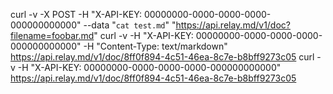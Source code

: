 curl -v -X POST -H "X-API-KEY: 00000000-0000-0000-0000-000000000000" --data "`cat test.md`" "https://api.relay.md/v1/doc?filename=foobar.md"
curl -v -H "X-API-KEY: 00000000-0000-0000-0000-000000000000" -H "Content-Type: text/markdown" https://api.relay.md/v1/doc/8ff0f894-4c51-46ea-8c7e-b8bff9273c05
curl -v -H "X-API-KEY: 00000000-0000-0000-0000-000000000000" https://api.relay.md/v1/doc/8ff0f894-4c51-46ea-8c7e-b8bff9273c05

